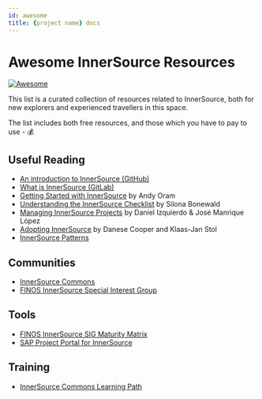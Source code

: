 ```yaml
---
id: awesome
title: {project name} docs
---
```


# Awesome InnerSource Resources

[![Awesome](https://cdn.rawgit.com/sindresorhus/awesome/d7305f38d29fed78fa85652e3a63e154dd8e8829/media/badge.svg)](https://github.com/sindresorhus/awesome)

This list is a curated collection of resources related to InnerSource, both for
new explorers and experienced travellers in this space.

The list includes both free resources, and those which you have to pay to use -
💰

## Useful Reading

- [An introduction to InnerSource (GitHub)](https://resources.github.com/whitepapers/introduction-to-innersource/)
- [What is InnerSource (GitLab)](https://about.gitlab.com/topics/version-control/what-is-innersource/)
- [Getting Started with InnerSource](https://innersourcecommons.org/documents/books/GettingStartedWithInnerSource.pdf)
  by Andy Oram
- [Understanding the InnerSource Checklist](https://innersourcecommons.org/documents/books/InnerSourceChecklist.pdf)
  by Silona Bonewald
- [Managing InnerSource Projects](https://innersourcecommons.gitbook.io/managing-inner-source-projects/)
  by Daniel Izquierdo & José Manrique López
- [Adopting InnerSource](https://innersourcecommons.org/documents/books/AdoptingInnerSource.pdf)
  by Danese Cooper and Klaas-Jan Stol
- [InnerSource Patterns](https://patterns.innersourcecommons.org/)

## Communities

- [InnerSource Commons](https://innersourcecommons.org/)
- [FINOS InnerSource Special Interest Group](https://github.com/finos/InnerSource)

## Tools

- [FINOS InnerSource SIG Maturity Matrix](https://github.com/finos/InnerSource/tree/master/docs/maturity-matrix)
- [SAP Project Portal for InnerSource](https://github.com/SAP/project-portal-for-innersource)

## Training

- [InnerSource Commons Learning Path](https://innersourcecommons.org/learn/learning-path/)
